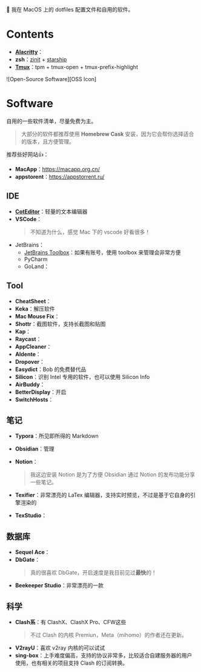  我在 MacOS 上的 dotfiles 配置文件和自用的软件。

# Contents

- [**Alacritty**](https://alacritty.org/)：
- **zsh**：[zinit](https://zdharma-continuum.github.io/zinit/wiki/) + [starship](https://starship.rs/)
- [**Tmux**](https://github.com/tmux/tmux/wiki)：tpm + tmux-open + tmux-prefix-highlight

![Open-Source Software][OSS Icon]

# Software

自用的一些软件清单，尽量免费为主。

> 大部分的软件都推荐使用 **Homebrew Cask** 安装，因为它会帮你选择适合的版本，且方便管理。

推荐些好网站:+1:：
- **MacApp**：https://macapp.org.cn/
- **appstorent**：https://appstorrent.ru/

## IDE

- [**CotEditor**](https://coteditor.com/)：轻量的文本编辑器
- **VSCode**：
    > 不知道为什么，感觉 Mac 下的 vscode 好看很多！
- JetBrains：
    - [JetBrains Toolbox](https://www.jetbrains.com/toolbox-app/)：如果有账号，使用 toolbox 来管理会非常方便
    - PyCharm
    - GoLand：

## Tool

- **CheatSheet**：
- **Keka**：解压软件
- **Mac Mouse Fix**：
- **Shottr**：截图软件，支持长截图和贴图
- **Kap**：
- **Raycast**：
- **AppCleaner**：
- **Aldente**：
- **Dropover**：
- **Easydict**：Bob 的免费替代品
- **Silicon**：识别 Intel 专用的软件，也可以使用 Silicon Info
- **AirBuddy**：
- **BetterDisplay**：开启
- **SwitchHosts**：

## 笔记

- **Typora**：所见即所得的 Markdown
- **Obsidian**：管理
- **Notion**：
    > 我这边安装 Notion 是为了方便 Obsidian 通过 Notion 的发布功能分享一些笔记。

- **Texifier**：非常漂亮的 LaTex 编辑器，支持实时预览，不过是基于它自身的引擎渲染的
- **TexStudio**：

## 数据库

- **Sequel Ace**：
- **DbGate**：
    > 真的很喜欢 DbGate，开启速度是我目前见过**最快**的！
- **Beekeeper Studio**：非常漂亮的一款

## 科学

- **Clash系**：有 ClashX、ClashX Pro、CFW这些
    > 不过 Clash 的内核 Premiun，Meta（mihomo）的作者还在更新。
- **V2rayU**：喜欢 v2ray 内核的可以试试
- **sing-box**：上手难度偏高，支持的协议非常多，比较适合自建服务器的用户使用，也有相关的项目支持 Clash 的订阅转换。
